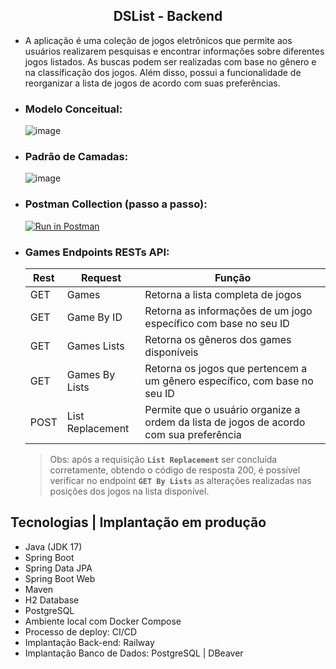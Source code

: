 <h2 align="center">DSList - Backend</h2>

  - A aplicação é uma coleção de jogos eletrônicos que permite aos usuários realizarem pesquisas e encontrar informações sobre diferentes jogos listados. As buscas podem ser realizadas com base no gênero e na classificação dos jogos. Além disso, possui a funcionalidade de reorganizar a lista de jogos de acordo com suas preferências.

  - ### Modelo Conceitual:

    ![image](https://github.com/marcosrebelo97/dslist-backend/assets/37541973/2dee92be-9be2-4b40-ad60-dddd1bfe3c01)

  - ### Padrão de Camadas:

    ![image](https://github.com/marcosrebelo97/dslist-backend/assets/37541973/532c5180-f13d-4ef0-8003-7e14639e6f0d)

  - ### Postman Collection (passo a passo):
  
     [![Run in Postman](https://run.pstmn.io/button.svg)](https://god.postman.co/run-collection/19986209-ccfc096a-da53-4a02-bf95-9c1e23085543?action=collection%2Ffork&source=rip_markdown&collection-url=entityId%3D19986209-ccfc096a-da53-4a02-bf95-9c1e23085543%26entityType%3Dcollection%26workspaceId%3Df3ebd102-7eba-4911-8348-205a6bbb21c6#?env%5BDSList%5D=W3sia2V5IjoiaG9zdCIsInZhbHVlIjoiaHR0cDovL2xvY2FsaG9zdDo4MDgwIiwiZW5hYmxlZCI6dHJ1ZSwidHlwZSI6ImRlZmF1bHQifV0=)

  - ### Games Endpoints RESTs API:
    | Rest  | Request         | Função |
    |-------|-----------------| ------- |
    | GET   | Games           | Retorna a lista completa de jogos |
    | GET   | Game By ID      | Retorna as informações de um jogo específico com base no seu ID |
    | GET   | Games Lists     | Retorna os gêneros dos games disponíveis |
    | GET   | Games By Lists  | Retorna os jogos que pertencem a um gênero específico, com base no seu ID |
    | POST  | List Replacement  | Permite que o usuário organize a ordem da lista de jogos de acordo com sua preferência |

    > Obs: após a requisição **`List Replacement`** ser concluída corretamente, obtendo o código de resposta 200, é possível verificar no endpoint **`GET By Lists`** as alterações realizadas nas posições dos jogos na lista disponível.
    

## Tecnologias | Implantação em produção
  - Java (JDK 17)
  - Spring Boot
  - Spring Data JPA
  - Spring Boot Web
  - Maven
  - H2 Database
  - PostgreSQL
  - Ambiente local com Docker Compose
  - Processo de deploy: CI/CD
  - Implantação Back-end: Railway
  - Implantação Banco de Dados: PostgreSQL | DBeaver
